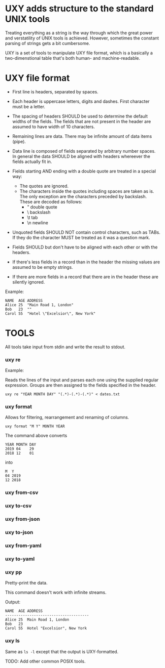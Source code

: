 # UXY adds structure to the standard UNIX tools

Treating everything as a string is the way through which the great power and
verstatility of UNIX tools is achieved. However, sometimes the constant
parsing of strings gets a bit cumbersome.

UXY is a set of tools to manipulate UXY file format, which is a basically
a two-dimenstional table that's both human- and machine-readable.

# UXY file format

- First line is headers, separated by spaces.
- Each header is uppercase letters, digits and dashes.
  First character must be a letter.
- The spacing of headers SHOULD be used to determine the default widths of the
  fields. The fields that are not present in the header are assumed to have
  width of 10 characters.

- Remaining lines are data. There may be infinite amount of data items (pipe).
- Data line is composed of fields separated by arbitrary number spaces.
  In general the data SHOULD be aligned with headers whereever the fields
  actually fit in.
- Fields starting AND ending with a double quote are treated in a special way:
  - The quotes are ignored.
  - The characters inside the quotes including spaces are taken as is.
    The only exception are the characters preceded by backslash. These are
    decoded as follows:
    - \" double quote
    - \\ backslash
    - \t tab
    - \n newline
- Unquoted fields SHOULD NOT contain control characters, such as TABs.
  If they do the character MUST be treated as it was a question mark.

- Fields SHOULD but don't have to be aligned with each other or with the
  headers.
- If there's less fields in a record than in the header the missing values
  are assumed to be empty strings.
- If there are more fields in a record that there are in the header these
  are silently ignored.

Example:

```
NAME  AGE ADDRESS
Alice 25  "Main Road 1, London"
Bob   23  ""
Carol 55  "Hotel \"Excelsior\", New York"
```

# TOOLS

All tools take input from stdin and write the result to stdout.

### uxy re

Example:

Reads the lines of the input and parses each one using the supplied regular
expression. Groups are then assigned to the fields specified in the header.

`uxy re "YEAR MONTH DAY" "(.*)-(.*)-(.*)" < dates.txt`

### uxy format

Allows for filtering, rearrangement and renaming of columns.

`uxy format "M Y" MONTH YEAR`

The command above converts

```
YEAR MONTH DAY
2019 04    29
2018 12    01
```

into

```
M  Y
04 2019
12 2018
```

### uxy from-csv

### uxy to-csv

### uxy from-json

### uxy to-json

### uxy from-yaml

### uxy to-yaml

### uxy pp

Pretty-print the data.

This command doesn't work with infinite streams.

Output:

```
NAME  AGE ADDRESS
--------------------------------------
Alice 25  Main Road 1, London
Bob   23
Carol 55  Hotel "Excelsior", New York
```

### uxy ls

Same as `ls -l` except that the output is UXY-formatted.

TODO: Add other common POSIX tools.
